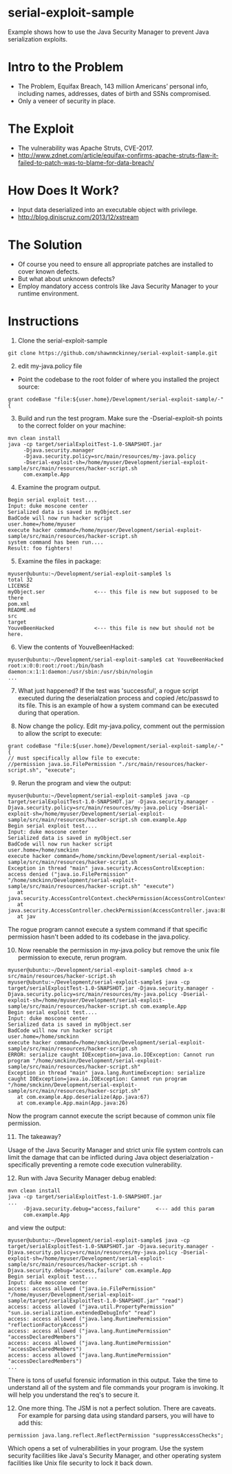# serial-exploit-sample
Example shows how to use the Java Security Manager to prevent Java serialization exploits.

# Intro to the Problem

 * The Problem, Equifax Breach, 143 million Americans’ personal info, including names, addresses, dates of birth and SSNs compromised.
 * Only a veneer of security in place.

# The Exploit

 * The vulnerability was Apache Struts, CVE-2017.
 * http://www.zdnet.com/article/equifax-confirms-apache-struts-flaw-it-failed-to-patch-was-to-blame-for-data-breach/

# How Does It Work?

 * Input data deserialized into an executable object with privilege.
 * http://blog.diniscruz.com/2013/12/xstream

# The Solution

 * Of course you need to ensure all appropriate patches are installed to cover known defects.
 * But what about unknown defects?
 * Employ mandatory access controls like Java Security Manager to your runtime environment.

# Instructions

1. Clone the serial-exploit-sample

 ```
 git clone https://github.com/shawnmckinney/serial-exploit-sample.git
 ```

2. edit my-java.policy file

 * Point the codebase to the root folder of where you installed the project source:

 ```
 grant codeBase "file:${user.home}/Development/serial-exploit-sample/-" {
 ```

3. Build and run the test program.  Make sure the -Dserial-exploit-sh points to the correct folder on your machine:

 ```
 mvn clean install
 java -cp target/serialExploitTest-1.0-SNAPSHOT.jar
      -Djava.security.manager
      -Djava.security.policy=src/main/resources/my-java.policy
      -Dserial-exploit-sh=/home/myuser/Development/serial-exploit-sample/src/main/resources/hacker-script.sh
      com.example.App
 ```

4. Examine the program output.

 ```
 Begin serial exploit test....
 Input: duke moscone center
 Serialized data is saved in myObject.ser
 BadCode will now run hacker script
 user.home=/home/myuser
 execute hacker command=/home/myuser/Development/serial-exploit-sample/src/main/resources/hacker-script.sh
 system command has been run....
 Result: foo fighters!
 ```

5. Examine the files in package:
 ```
 myuser@ubuntu:~/Development/serial-exploit-sample$ ls
 total 32
 LICENSE
 myObject.ser                <--- this file is new but supposed to be there
 pom.xml
 README.md
 src
 target
 YouveBeenHacked             <--- this file is new but should not be here.
 ```

6. View the contents of YouveBeenHacked:

 ```
 myuser@ubuntu:~/Development/serial-exploit-sample$ cat YouveBeenHacked
 root:x:0:0:root:/root:/bin/bash
 daemon:x:1:1:daemon:/usr/sbin:/usr/sbin/nologin
 ...
 ```

7. What just happened?  If the test was 'successful', a rogue script executed during the deserialzation process and copied /etc/passwd to its file. This is an example of how a system command can be executed during that operation.

8. Now change the policy.  Edit my-java.policy, comment out the permission to allow the script to execute:

 ```
 grant codeBase "file:${user.home}/Development/serial-exploit-sample/-" {
 // must specifically allow file to execute:
 //permission java.io.FilePermission "./src/main/resources/hacker-script.sh", "execute";
 ```

9. Rerun the program and view the output:

 ```
 myuser@ubuntu:~/Development/serial-exploit-sample$ java -cp target/serialExploitTest-1.0-SNAPSHOT.jar -Djava.security.manager -Djava.security.policy=src/main/resources/my-java.policy -Dserial-exploit-sh=/home/myuser/Development/serial-exploit-sample/src/main/resources/hacker-script.sh com.example.App
 Begin serial exploit test....
 Input: duke moscone center
 Serialized data is saved in myObject.ser
 BadCode will now run hacker script
 user.home=/home/smckinn
 execute hacker command=/home/smckinn/Development/serial-exploit-sample/src/main/resources/hacker-script.sh
 Exception in thread "main" java.security.AccessControlException: access denied ("java.io.FilePermission" "/home/smckinn/Development/serial-exploit-sample/src/main/resources/hacker-script.sh" "execute")
	at java.security.AccessControlContext.checkPermission(AccessControlContext.java:472)
	at java.security.AccessController.checkPermission(AccessController.java:884)
	at jav
 ```

 The rogue program cannot execute a system command if that specific permission hasn't been added to its codebase in the java.policy.

10. Now reenable the permission in my-java.policy but remove the unix file permission to execute, rerun program.

 ```
 myuser@ubuntu:~/Development/serial-exploit-sample$ chmod a-x src/main/resources/hacker-script.sh
 myuser@ubuntu:~/Development/serial-exploit-sample$ java -cp target/serialExploitTest-1.0-SNAPSHOT.jar -Djava.security.manager -Djava.security.policy=src/main/resources/my-java.policy -Dserial-exploit-sh=/home/myuser/Development/serial-exploit-sample/src/main/resources/hacker-script.sh com.example.App
 Begin serial exploit test....
 Input: duke moscone center
 Serialized data is saved in myObject.ser
 BadCode will now run hacker script
 user.home=/home/smckinn
 execute hacker command=/home/smckinn/Development/serial-exploit-sample/src/main/resources/hacker-script.sh
 ERROR: serialize caught IOException=java.io.IOException: Cannot run program "/home/smckinn/Development/serial-exploit-sample/src/main/resources/hacker-script.sh"
 Exception in thread "main" java.lang.RuntimeException: serialize caught IOException=java.io.IOException: Cannot run program "/home/smckinn/Development/serial-exploit-sample/src/main/resources/hacker-script.sh"
 	at com.example.App.deserialize(App.java:67)
 	at com.example.App.main(App.java:26)
 ```

 Now the program cannot execute the script because of common unix file permission.

11. The takeaway?

 Usage of the Java Security Manager and strict unix file system controls can limit the damage that can be inflicted during Java object deserialzation - specifically preventing a remote code execution vulnerability.

12. Run with Java Security Manager debug enabled:

 ```
 mvn clean install
 java -cp target/serialExploitTest-1.0-SNAPSHOT.jar
 ...
      -Djava.security.debug="access,failure"     <--- add this param
      com.example.App
 ```

 and view the output:

 ```
 myuser@ubuntu:~/Development/serial-exploit-sample$ java -cp target/serialExploitTest-1.0-SNAPSHOT.jar -Djava.security.manager -Djava.security.policy=src/main/resources/my-java.policy -Dserial-exploit-sh=/home/myuser/Development/serial-exploit-sample/src/main/resources/hacker-script.sh -Djava.security.debug="access,failure" com.example.App
 Begin serial exploit test....
 Input: duke moscone center
 access: access allowed ("java.io.FilePermission" "/home/myuser/Development/serial-exploit-sample/target/serialExploitTest-1.0-SNAPSHOT.jar" "read")
 access: access allowed ("java.util.PropertyPermission" "sun.io.serialization.extendedDebugInfo" "read")
 access: access allowed ("java.lang.RuntimePermission" "reflectionFactoryAccess")
 access: access allowed ("java.lang.RuntimePermission" "accessDeclaredMembers")
 access: access allowed ("java.lang.RuntimePermission" "accessDeclaredMembers")
 access: access allowed ("java.lang.RuntimePermission" "accessDeclaredMembers")
 ...
 ```

 There is tons of useful forensic information in this output.  Take the time to understand all of the system and file commands your program is invoking. It will help you understand the req's to secure it.

 12. One more thing.  The JSM is not a perfect solution.  There are caveats.  For example for parsing data using standard parsers, you will have to add this:

 ```
 permission java.lang.reflect.ReflectPermission "suppressAccessChecks";
 ```

 Which opens a set of vulnerabilities in your program.  Use the system security facilities like Java's Security Manager, and other operating system facilities like Unix file security to lock it back down.


